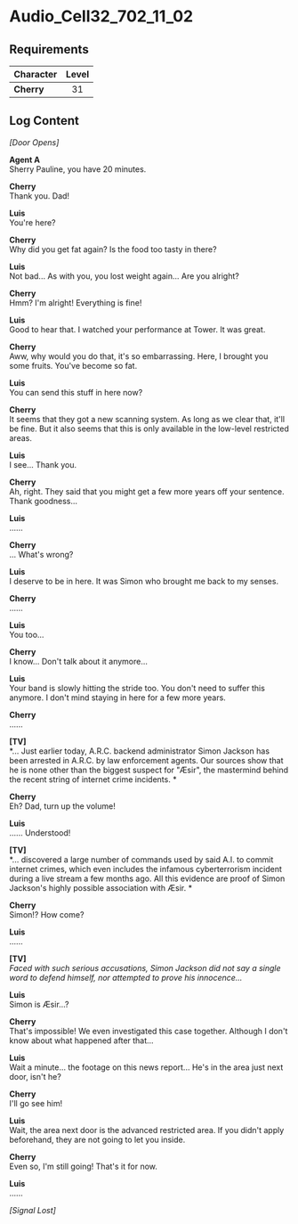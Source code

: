 # Audio_Cell32_702_11_02
## Requirements
|Character |Level|
|----------|:---:|
|**Cherry**| 31  |

## Log Content
*\[Door Opens\]*

**Agent A**<br>
Sherry Pauline, you have 20 minutes.

**Cherry**<br>
Thank you. Dad!

**Luis**<br>
You're here?

**Cherry**<br>
Why did you get fat again? Is the food too tasty in there?

**Luis**<br>
Not bad... As with you, you lost weight again... Are you alright?

**Cherry**<br>
Hmm? I'm alright! Everything is fine!

**Luis**<br>
Good to hear that. I watched your performance at Tower. It was great.

**Cherry**<br>
Aww, why would you do that, it's so embarrassing. Here, I brought you some fruits. You've become so fat.

**Luis**<br>
You can send this stuff in here now?

**Cherry**<br>
It seems that they got a new scanning system. As long as we clear that, it'll be fine. But it also seems that this is only available in the low\-level restricted areas.

**Luis**<br>
I see... Thank you.

**Cherry**<br>
Ah, right. They said that you might get a few more years off your sentence. Thank goodness...

**Luis**<br>
......

**Cherry**<br>
... What's wrong?

**Luis**<br>
I deserve to be in here. It was Simon who brought me back to my senses.

**Cherry**<br>
......

**Luis**<br>
You too...

**Cherry**<br>
I know... Don't talk about it anymore...

**Luis**<br>
Your band is slowly hitting the stride too. You don't need to suffer this anymore. I don't mind staying in here for a few more years.

**Cherry**<br>
......

**[TV]**<br>
*... Just earlier today, A.R.C. backend administrator Simon Jackson has been arrested in A.R.C. by law enforcement agents. Our sources show that he is none other than the biggest suspect for "Æsir", the mastermind behind the recent string of internet crime incidents.  *

**Cherry**<br>
Eh? Dad, turn up the volume!

**Luis**<br>
...... Understood!

**[TV]**<br>
*... discovered a large number of commands used by said A.I. to commit internet crimes, which even includes the infamous cyberterrorism incident during a live stream a few months ago. All this evidence are proof of Simon Jackson's highly possible association with Æsir. *

**Cherry**<br>
Simon!? How come?

**Luis**<br>
......

**[TV]**<br>
*Faced with such serious accusations, Simon Jackson did not say a single word to defend himself, nor attempted to prove his innocence...*

**Luis**<br>
Simon is Æsir...?

**Cherry**<br>
That's impossible! We even investigated this case together. Although I don't know about what happened after that...

**Luis**<br>
Wait a minute... the footage on this news report... He's in the area just next door, isn't he?

**Cherry**<br>
I'll go see him!

**Luis**<br>
Wait, the area next door is the advanced restricted area. If you didn't apply beforehand, they are not going to let you inside.

**Cherry**<br>
Even so, I'm still going! That's it for now.

**Luis**<br>
......

*[Signal Lost]*
